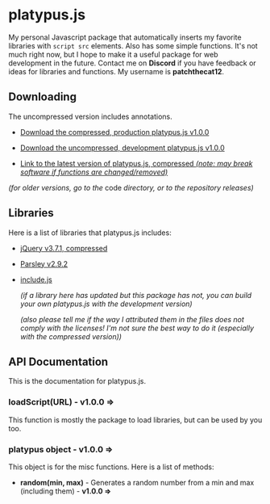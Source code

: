 platypus.js
===========
My personal Javascript package that automatically inserts my favorite libraries with `script src` elements. Also has some simple functions. It's not much right now, but I hope to make it a useful package for web development in the future. Contact me on **Discord** if you have feedback or ideas for libraries and functions. My username is **patchthecat12**.

Downloading
-----------
The uncompressed version includes annotations.

* [Download the compressed, production platypus.js v1.0.0](/code/1x-branch/platypus-v1.0.0.min.js)
* [Download the uncompressed, development platypus.js v1.0.0](/code/1x-branch/platypus-v1.0.0.js)

* [Link to the latest version of platypus.js, compressed _(note: may break software if functions are changed/removed)_](/code/platypus-latest.min.js)

_(for older versions, go to the_ code _directory, or to the repository releases)_

Libraries
---------
Here is a list of libraries that platypus.js includes:

* [jQuery v3.7.1, compressed](jquery.com)
* [Parsley v2.9.2](parsley.org)
* [include.js](morgan3d.github.io/include.js)

  _(if a library here has updated but this package has not, you can build your own platypus.js with the development version)_

  _(also please tell me if the way I attributed them in the files does not comply with the licenses! I'm not sure the best way to do it (especially with the compressed version))_

API Documentation
-----------------
This is the documentation for platypus.js.

### loadScript(URL) - v1.0.0 =>
This function is mostly the package to load libraries, but can be used by you too.
### platypus object - v1.0.0 =>
This object is for the misc functions. Here is a list of methods:
* **random(min, max)** - Generates a random number from a min and max (including them) - **v1.0.0 =>**
